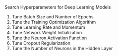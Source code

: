 
Search Hyperparameters for Deep Learning Models

1. Tune Batch Size and Number of Epochs
2. Tune the Training Optimization Algorithm
3. Tune Learning Rate and Momentum
4. Tune Network Weight Initialization
5. Tune the Neuron Activation Function
6. Tune Dropout Regularization
7. Tune the Number of Neurons in the Hidden Layer


